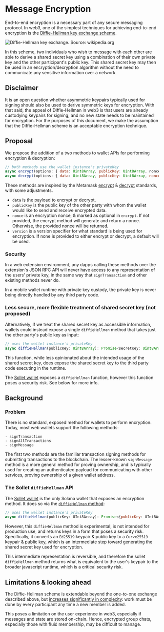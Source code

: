 # Message Encryption

End-to-end encryption is a necessary part of any secure messaging protocol. In web3, one of the simplest techniques for achieving end-to-end encryption is the [Diffie-Hellman key exchange scheme](https://en.wikipedia.org/wiki/Diffie–Hellman_key_exchange).

![Diffie-Hellman key exchange. Source: wikipedia.org](https://upload.wikimedia.org/wikipedia/commons/thumb/4/4c/Public_key_shared_secret.svg/500px-Public_key_shared_secret.svg.png)

In this scheme, two individuals who wish to message with each other are able to derive a shared secret key using a combination of their own private key and the other participant's public key. This shared secret key may then be used in an encryption/decryption algorithm without the need to communicate any sensitive information over a network.

## Disclaimer

It is an open question whether asymmetric keypairs typically used for signing should also be used to derive symmetric keys for encryption. With that said, the appeal of Diffie-Hellman in web3 is that users are already custodying keypairs for signing, and no new state needs to be maintained for encryption. For the purposes of this document, we make the assumption that the Diffie-Hellman scheme is an acceptable encryption technique.

## Proposal

We propose the addition of a two methods to wallet APIs for performing encryption & decryption:

```javascript
// both methods use the wallet instance's privateKey
async encrypt(options: { data: Uint8Array, publicKey: Uint8Array, nonce?: Uint8Array, version?: enum }): Promise<{data: Uint8Array, nonce: Uint8Array, version: enum }> {}
async decrypt(options: { data: Uint8Array, publicKey: Uint8Array, nonce: Uint8Array, version?: enum }): Promise<{data: Uint8Array, version: enum }> {}
```

These methods are inspired by the Metamask [encrypt](https://metamask.github.io/eth-sig-util/modules.html#encrypt) & [decrypt](https://metamask.github.io/eth-sig-util/modules.html#decrypt) standards, with some adjustments.

- `data` is the payload to encrypt or decrypt.
- `publicKey` is the public key of the other party with whom the wallet would like to send and receive encrypted data.
- `nonce` is an encryption nonce, & marked as optional in `encrypt`. If not provided, the encrypt method will generate and return a nonce. Otherwise, the provided nonce will be returned.
- `version` is a version specifier for what standard is being used for encryption. If none is provided to either encrypt or decrypt, a default will be used.

### Security

In a web extension environment, any dapps calling these methods over the extension's JSON RPC API will never have access to any representation of the users' private key, in the same way that `signTransaction` and other existing methods never do.

In a mobile wallet runtime with private key custody, the private key is never being directly handled by any third party code.

### Less secure, more flexible treatment of shared secret key (not proposed)

Alternatively, if we treat the shared secret key as accessible information, wallets could instead expose a single `diffieHellman` method that takes just the other party's public key as input:

```javascript
// uses the wallet instance's privateKey
async diffieHellman(publicKey: Uint8Array): Promise<secretKey: Uint8Array> {}
```

This function, while less opinionated about the intended usage of the shared secret key, does expose the shared secret key to the third party code executing in the runtime.

The [Sollet wallet](https://sollet.io) exposes a `diffieHellman` function, however this function poses a security risk. See below for more info.

## Background

### Problem

There is no standard, exposed method for wallets to perform encryption. Today, most web wallets support the following methods:

```
- signTransaction
- signAllTransactions
- signMessage
```

The first two methods are the familiar transaction signing methods for submitting transactions to the blockchain. The lesser-known `signMessage` method is a more general method for proving ownership, and is typically used for creating an authenticated payload for communicating with other services, proving ownership of a given wallet address.

### The Sollet `diffieHellman` API

The [Sollet wallet](https://sollet.io) is the only Solana wallet that exposes an encryption method. It does so via the [`diffieHellman` method](https://github.com/project-serum/spl-token-wallet/tree/0a4c2a00c09f2ce690dce686990a32b15e836f03/src/utils/diffie-hellman):

```javascript
// uses the wallet instance's privateKey
async diffieHellman(publicKey: UInt8Array): Promise<{publicKey: UInt8Array, secretKey: UInt8Array}> {}
```

However, this `diffieHellman` method is experimental, is not intended for production use, and returns keys in a form that poses a security risk. Specifically, it converts an `Ed25519` keypair & public key to a `Curve25519` keypair & public key, which is an intermediate step toward generating the shared secret key used for encryption.

This intermediate representation is reversible, and therefore the sollet `diffieHellman` method returns what is equivalent to the user's keypair to the broader javascript runtime, which is a critical security risk.

## Limitations & looking ahead

The Diffie-Hellman scheme is extendable beyond the one-to-one exchange described above, but [increases significantly in complexity](https://crypto.stackexchange.com/a/1027): work must be done by every participant any time a new member is added.

This poses a limitation on the user experience in web3, especially if messages and state are stored on-chain. Hence, encrypted group chats, especially those with fluid membership, may be difficult to manage.
